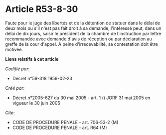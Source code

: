 # Article R53-8-30

Faute pour le juge des libertés et de la détention de statuer dans le délai de deux mois ou s'il n'est pas fait droit à sa
demande, l'intéressé peut, dans un délai de dix jours, saisir le président de la chambre de l'instruction par lettre
recommandée avec demande d'avis de réception ou par déclaration au greffe de la cour d'appel. A peine d'irrecevabilité, sa
contestation doit être motivée.

**Liens relatifs à cet article**

_Codifié par_:

  - Décret n°59-318 1959-02-23

_Créé par_:

  - Décret n°2005-627 du 30 mai 2005 - art. 1 () JORF 31 mai 2005 en vigueur le  30 juin 2005

_Cite_:

  - CODE DE PROCEDURE PENALE - art. 706-53-2 (M)
  - CODE DE PROCEDURE PENALE - art. R64 (M)
